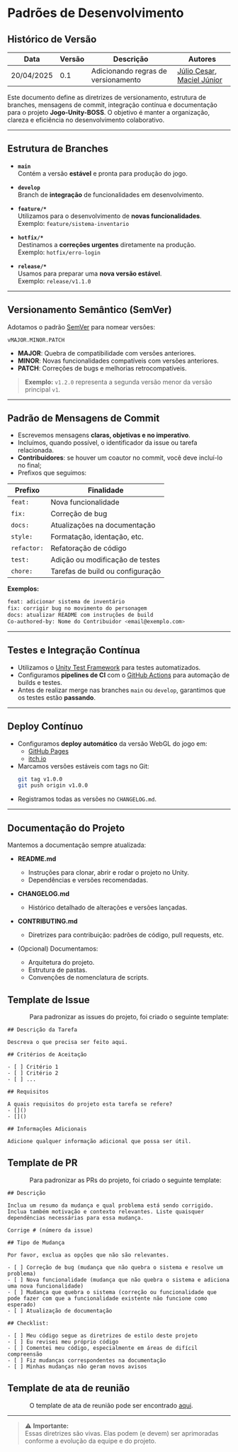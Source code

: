 
# Padrões de Desenvolvimento

## Histórico de Versão

|Data|Versão|Descrição|Autores|
|--|--|--|--|
|20/04/2025|0.1|Adicionando regras de versionamento|[Júlio Cesar](https://github.com/Julio1099), [Maciel Júnior](https://github.com/macieljuniormax)|

Este documento define as diretrizes de versionamento, estrutura de branches, mensagens de commit, integração contínua e documentação para o projeto **Jogo-Unity-BOSS**. O objetivo é manter a organização, clareza e eficiência no desenvolvimento colaborativo.

---

## Estrutura de Branches

- **`main`**  
  Contém a versão **estável** e pronta para produção do jogo.

- **`develop`**  
  Branch de **integração** de funcionalidades em desenvolvimento.

- **`feature/*`**  
  Utilizamos para o desenvolvimento de **novas funcionalidades**.  
  Exemplo: `feature/sistema-inventario`

- **`hotfix/*`**  
  Destinamos a **correções urgentes** diretamente na produção.  
  Exemplo: `hotfix/erro-login`

- **`release/*`**  
  Usamos para preparar uma **nova versão estável**.  
  Exemplo: `release/v1.1.0`

---

## Versionamento Semântico (SemVer)

Adotamos o padrão [SemVer](https://semver.org/lang/pt-BR/) para nomear versões:

```
vMAJOR.MINOR.PATCH
```

- **MAJOR**: Quebra de compatibilidade com versões anteriores.
- **MINOR**: Novas funcionalidades compatíveis com versões anteriores.
- **PATCH**: Correções de bugs e melhorias retrocompatíveis.

> **Exemplo:** `v1.2.0` representa a segunda versão menor da versão principal `v1`.

---

## Padrão de Mensagens de Commit

- Escrevemos mensagens **claras, objetivas e no imperativo**.
- Incluímos, quando possível, o identificador da issue ou tarefa relacionada.
- **Contribuidores**: se houver um coautor no commit, você deve incluí-lo no final;
- Prefixos que seguimos:

| Prefixo | Finalidade                         |
|--------|------------------------------------|
| `feat:` | Nova funcionalidade                |
| `fix:`  | Correção de bug                   |
| `docs:` | Atualizações na documentação      |
| `style:`| Formatação, identação, etc.       |
| `refactor:` | Refatoração de código         |
| `test:` | Adição ou modificação de testes   |
| `chore:`| Tarefas de build ou configuração  |

**Exemplos:**
```bash
feat: adicionar sistema de inventário
fix: corrigir bug no movimento do personagem
docs: atualizar README com instruções de build
Co-authored-by: Nome do Contribuidor <email@exemplo.com>
```

---

## Testes e Integração Contínua

- Utilizamos o [Unity Test Framework](https://docs.unity3d.com/Packages/com.unity.test-framework@1.1/manual/index.html) para testes automatizados.
- Configuramos **pipelines de CI** com o [GitHub Actions](https://github.com/features/actions) para automação de builds e testes.
- Antes de realizar merge nas branches `main` ou `develop`, garantimos que os testes estão **passando**.

---

## Deploy Contínuo

- Configuramos **deploy automático** da versão WebGL do jogo em:
  - [GitHub Pages](https://pages.github.com/)
  - [itch.io](https://itch.io/)
- Marcamos versões estáveis com tags no Git:
  ```bash
  git tag v1.0.0
  git push origin v1.0.0
  ```
- Registramos todas as versões no `CHANGELOG.md`.

---

## Documentação do Projeto

Mantemos a documentação sempre atualizada:

- **README.md**
  - Instruções para clonar, abrir e rodar o projeto no Unity.
  - Dependências e versões recomendadas.

- **CHANGELOG.md**
  - Histórico detalhado de alterações e versões lançadas.

- **CONTRIBUTING.md**
  - Diretrizes para contribuição: padrões de código, pull requests, etc.

- (Opcional) Documentamos:
  - Arquitetura do projeto.
  - Estrutura de pastas.
  - Convenções de nomenclatura de scripts.

## Template de Issue

<p style="text-indent: 50px;text-align: justify;"> Para padronizar as issues do projeto, foi criado o seguinte template: </p>

    ## Descrição da Tarefa

    Descreva o que precisa ser feito aqui.

    ## Critérios de Aceitação

    - [ ] Critério 1
    - [ ] Critério 2
    - [ ] ...

    ## Requisitos

    A quais requisitos do projeto esta tarefa se refere?
    - []()
    - []()

    ## Informações Adicionais

    Adicione qualquer informação adicional que possa ser útil.


## Template de PR

<p style="text-indent: 50px;text-align: justify;"> Para padronizar as PRs do projeto, foi criado o seguinte template: </p>

    ## Descrição

    Inclua um resumo da mudança e qual problema está sendo corrigido. Inclua também motivação e contexto relevantes. Liste quaisquer dependências necessárias para essa mudança.

    Corrige # (número da issue)

    ## Tipo de Mudança

    Por favor, exclua as opções que não são relevantes.

    - [ ] Correção de bug (mudança que não quebra o sistema e resolve um problema)
    - [ ] Nova funcionalidade (mudança que não quebra o sistema e adiciona uma nova funcionalidade)
    - [ ] Mudança que quebra o sistema (correção ou funcionalidade que pode fazer com que a funcionalidade existente não funcione como esperado)
    - [ ] Atualização de documentação

    ## Checklist:

    - [ ] Meu código segue as diretrizes de estilo deste projeto
    - [ ] Eu revisei meu próprio código
    - [ ] Comentei meu código, especialmente em áreas de difícil compreensão
    - [ ] Fiz mudanças correspondentes na documentação
    - [ ] Minhas mudanças não geram novos avisos

## Template de ata de reunião

<p style="text-indent: 50px;text-align: justify;"> O template de ata de reunião pode ser encontrado <a href="https://github.com/ResidenciaTICBrisa/T2G6-Jogo-Unity-BOSS/blob/2eeee920be9a4bb699e7449aa40744d0f6a1408d/docs/ATAS/ATA_TEMPLATE.docx" target="_blank">aqui</a>.</p>

---

> ⚠️ **Importante:**  
> Essas diretrizes são vivas. Elas podem (e devem) ser aprimoradas conforme a evolução da equipe e do projeto.